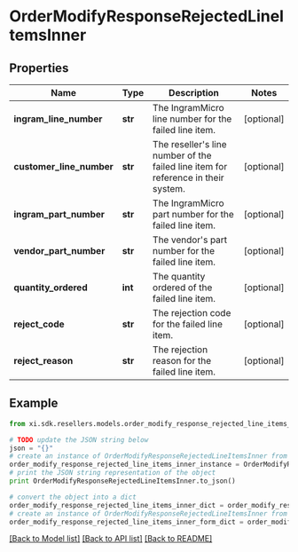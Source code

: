 # OrderModifyResponseRejectedLineItemsInner


## Properties

Name | Type | Description | Notes
------------ | ------------- | ------------- | -------------
**ingram_line_number** | **str** | The IngramMicro line number for the failed line item. | [optional] 
**customer_line_number** | **str** | The reseller&#39;s line number of the failed line item for reference in their system. | [optional] 
**ingram_part_number** | **str** | The IngramMicro part number for the failed line item. | [optional] 
**vendor_part_number** | **str** | The vendor&#39;s part number for the failed line item. | [optional] 
**quantity_ordered** | **int** | The quantity ordered of the failed line item. | [optional] 
**reject_code** | **str** | The rejection code for the failed line item. | [optional] 
**reject_reason** | **str** | The rejection reason for the failed line item. | [optional] 

## Example

```python
from xi.sdk.resellers.models.order_modify_response_rejected_line_items_inner import OrderModifyResponseRejectedLineItemsInner

# TODO update the JSON string below
json = "{}"
# create an instance of OrderModifyResponseRejectedLineItemsInner from a JSON string
order_modify_response_rejected_line_items_inner_instance = OrderModifyResponseRejectedLineItemsInner.from_json(json)
# print the JSON string representation of the object
print OrderModifyResponseRejectedLineItemsInner.to_json()

# convert the object into a dict
order_modify_response_rejected_line_items_inner_dict = order_modify_response_rejected_line_items_inner_instance.to_dict()
# create an instance of OrderModifyResponseRejectedLineItemsInner from a dict
order_modify_response_rejected_line_items_inner_form_dict = order_modify_response_rejected_line_items_inner.from_dict(order_modify_response_rejected_line_items_inner_dict)
```
[[Back to Model list]](../README.md#documentation-for-models) [[Back to API list]](../README.md#documentation-for-api-endpoints) [[Back to README]](../README.md)


